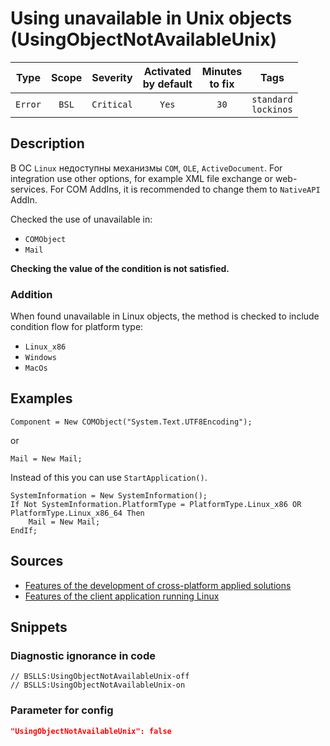 # Using unavailable in Unix objects (UsingObjectNotAvailableUnix)

|  Type   | Scope |  Severity  | Activated<br>by default | Minutes<br>to fix |              Tags              |
|:-------:|:-----:|:----------:|:-----------------------------:|:-----------------------:|:------------------------------:|
| `Error` | `BSL` | `Critical` |             `Yes`             |          `30`           | `standard`<br>`lockinos` |

<!-- Блоки выше заполняются автоматически, не трогать -->
## Description

В ОС `Linux` недоступны механизмы `COM`, `OLE`, `ActiveDocument`. For integration use other options, for example XML file exchange or web-services. For COM AddIns, it is recommended to change them to `NativeAPI` AddIn.

Checked the use of unavailable in:

* `COMObject`
* `Mail`

**Checking the value of the condition is not satisfied.**

### Addition

When found unavailable in Linux objects, the method is checked to include condition flow for platform type:

* `Linux_x86`
* `Windows`
* `MacOs`

## Examples

```bsl
Component = New COMObject("System.Text.UTF8Encoding");
```

or

```bsl
Mail = New Mail;
```
Instead of this you can use `StartApplication()`.

```bsl
SystemInformation = New SystemInformation();
If Not SystemInformation.PlatformType = PlatformType.Linux_x86 OR PlatformType.Linux_x86_64 Then
    Mail = New Mail;
EndIf;
```

## Sources

* [Features of the development of cross-platform applied solutions](https://its.1c.ru/db/v8314doc#bookmark:dev:TI000001208)
* [Features of the client application running Linux](https://its.1c.ru/db/v8314doc#bookmark:dev:TI000001283)

## Snippets

<!-- Блоки ниже заполняются автоматически, не трогать -->
### Diagnostic ignorance in code

```bsl
// BSLLS:UsingObjectNotAvailableUnix-off
// BSLLS:UsingObjectNotAvailableUnix-on
```

### Parameter for config

```json
"UsingObjectNotAvailableUnix": false
```
